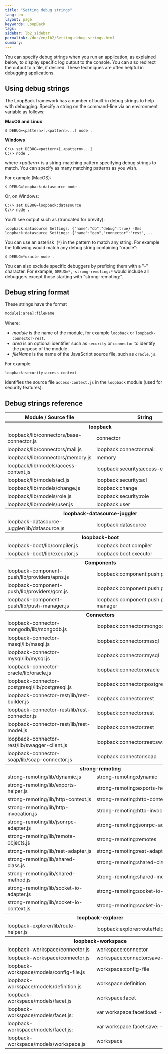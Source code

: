 ```yaml
---
title: "Setting debug strings"
lang: en
layout: page
keywords: LoopBack
tags:
sidebar: lb2_sidebar
permalink: /doc/en/lb2/Setting-debug-strings.html
summary:
---
```


You can specify debug strings when you run an application, as explained below, to display specific log output to the console.
You can also redirect the output to a file, if desired. These techniques are often helpful in debugging applications.

## Using debug strings

The LoopBack framework has a number of built-in debug strings to help with debugging.
Specify a string on the command-line via an environment variable as follows:

**MacOS and Linux**

```shell
$ DEBUG=<pattern>[,<pattern>...] node .
```

**Windows**

```shell
C:\> set DEBUG=<pattern>[,<pattern>...]
C:\> node .
```

where &lt;_pattern_&gt; is a string-matching pattern specifying debug strings to match. You can specify as many matching patterns as you wish.

For example (MacOS):

```shell
$ DEBUG=loopback:datasource node .
```

Or, on Windows:

```shell
C:\> set DEBUG=loopback:datasource
C:\> node .
```

You'll see output such as (truncated for brevity):

```
loopback:datasource Settings: {"name":"db","debug":true} -0ms
loopback:datasource Settings: {"name":"geo","connector":"rest",...
```

You can use an asterisk  (`*`) in the pattern to match any string. For example the following would match any debug string containing "oracle":

```shell
$ DEBUG=*oracle node .
```

You can also exclude specific debuggers by prefixing them with a "-" character.
For example, `DEBUG=*,-strong-remoting:*` would include all debuggers except those starting with "strong-remoting:".

## Debug string format

These strings have the format

`module[:area]:fileName`

Where:

* _module_ is the name of the module, for example `loopback` or `loopback-connector-rest`.
* _area_ is an optional identifier such as `security` or `connector` to identify the purpose of the module
* _fileName_ is the name of the JavaScript source file, such as `oracle.js`.

For example:

`loopback:security:access-context`

identifies the source file `access-context.js` in the `loopback` module (used for security features).

## Debug strings reference

<table>
  <tbody>
    <tr>
      <th>Module / Source file</th>
      <th>String</th>
    </tr>
    <tr>
      <th colspan="2">loopback</th>
    </tr>
    <tr>
      <td>loopback/lib/connectors/base-connector.js</td>
      <td>connector</td>
    </tr>
    <tr>
      <td>loopback/lib/connectors/mail.js</td>
      <td>loopback:connector:mail</td>
    </tr>
    <tr>
      <td>loopback/lib/connectors/memory.js</td>
      <td>memory</td>
    </tr>
    <tr>
      <td>loopback/lib/models/access-context.js</td>
      <td>loopback:security:access-context</td>
    </tr>
    <tr>
      <td>loopback/lib/models/acl.js</td>
      <td>loopback:security:acl</td>
    </tr>
    <tr>
      <td>loopback/lib/models/change.js</td>
      <td>loopback:change</td>
    </tr>
    <tr>
      <td>loopback/lib/models/role.js</td>
      <td>loopback:security:role</td>
    </tr>
    <tr>
      <td>loopback/lib/models/user.js</td>
      <td>loopback:user</td>
    </tr>
    <tr>
      <th colspan="2"><span>loopback-datasource-juggler</span></th>
    </tr>
    <tr>
      <td>loopback-datasource-juggler/lib/datasource.js</td>
      <td>loopback:datasource</td>
    </tr>
    <tr>
      <th colspan="2">loopback-boot</th>
    </tr>
    <tr>
      <td>loopback-boot/lib/compiler.js</td>
      <td>loopback:boot:compiler</td>
    </tr>
    <tr>
      <td>loopback-boot/lib/executor.js</td>
      <td>loopback:boot:executor</td>
    </tr>
    <tr>
      <th colspan="2">Components</th>
    </tr>
    <tr>
      <td>loopback-component-push/lib/providers/apns.js</td>
      <td>loopback:component:push:provider:apns</td>
    </tr>
    <tr>
      <td>loopback-component-push/lib/providers/gcm.js</td>
      <td>loopback:component:push:provider:gcm</td>
    </tr>
    <tr>
      <td>loopback-component-push/lib/push-manager.js</td>
      <td>loopback:component:push:push-manager</td>
    </tr>
    <tr>
      <th colspan="2">Connectors</th>
    </tr>
    <tr>
      <td>loopback-connector-mongodb/lib/mongodb.js</td>
      <td>loopback:connector:mongodb</td>
    </tr>
    <tr>
      <td>loopback-connector-mssql/lib/mssql.js</td>
      <td>loopback:connector:mssql</td>
    </tr>
    <tr>
      <td>loopback-connector-mysql/lib/mysql.js</td>
      <td>loopback:connector:mysql</td>
    </tr>
    <tr>
      <td>loopback-connector-oracle/lib/oracle.js</td>
      <td>loopback:connector:oracle</td>
    </tr>
    <tr>
      <td>loopback-connector-postgresql/lib/postgresql.js</td>
      <td>loopback:connector:postgresql</td>
    </tr>
    <tr>
      <td>loopback-connector-rest/lib/rest-builder.js</td>
      <td>loopback:connector:rest</td>
    </tr>
    <tr>
      <td>loopback-connector-rest/lib/rest-connector.js</td>
      <td>loopback:connector:rest</td>
    </tr>
    <tr>
      <td>loopback-connector-rest/lib/rest-model.js</td>
      <td>loopback:connector:rest</td>
    </tr>
    <tr>
      <td>loopback-connector-rest/lib/swagger-client.js</td>
      <td>loopback:connector:rest:swagger</td>
    </tr>
    <tr>
      <td>loopback-connector-soap/lib/soap-connector.js</td>
      <td>loopback:connector:soap</td>
    </tr>
    <tr>
      <th colspan="2">strong-remoting</th>
    </tr>
    <tr>
      <td>strong-remoting/lib/dynamic.js</td>
      <td>strong-remoting:dynamic</td>
    </tr>
    <tr>
      <td>strong-remoting/lib/exports-helper.js</td>
      <td>strong-remoting:exports-helper</td>
    </tr>
    <tr>
      <td>strong-remoting/lib/http-context.js</td>
      <td>strong-remoting:http-context</td>
    </tr>
    <tr>
      <td>strong-remoting/lib/http-invocation.js</td>
      <td>strong-remoting:http-invocation</td>
    </tr>
    <tr>
      <td>strong-remoting/lib/jsonrpc-adapter.js</td>
      <td>strong-remoting:jsonrpc-adapter</td>
    </tr>
    <tr>
      <td>strong-remoting/lib/remote-objects.js</td>
      <td>strong-remoting:remotes</td>
    </tr>
    <tr>
      <td>strong-remoting/lib/rest-adapter.js</td>
      <td>strong-remoting:rest-adapter</td>
    </tr>
    <tr>
      <td>strong-remoting/lib/shared-class.js</td>
      <td>strong-remoting:shared-class</td>
    </tr>
    <tr>
      <td>strong-remoting/lib/shared-method.js</td>
      <td>strong-remoting:shared-method</td>
    </tr>
    <tr>
      <td>strong-remoting/lib/socket-io-adapter.js</td>
      <td>strong-remoting:socket-io-adapter</td>
    </tr>
    <tr>
      <td>strong-remoting/lib/socket-io-context.js</td>
      <td>strong-remoting:socket-io-context</td>
    </tr>
    <tr>
      <th colspan="2">loopback-explorer</th>
    </tr>
    <tr>
      <td>loopback-explorer/lib/route-helper.js</td>
      <td>loopback:explorer:routeHelpers</td>
    </tr>
    <tr>
      <th colspan="2">loopback-workspace</th>
    </tr>
    <tr>
      <td>loopback-workspace/connector.js</td>
      <td>workspace:connector</td>
    </tr>
    <tr>
      <td>loopback-workspace/connector.js</td>
      <td>workspace:connector:save-sync</td>
    </tr>
    <tr>
      <td>loopback-workspace/models/config-file.js</td>
      <td>workspace:config-file</td>
    </tr>
    <tr>
      <td>loopback-workspace/models/definition.js</td>
      <td>workspace:definition</td>
    </tr>
    <tr>
      <td>loopback-workspace/models/facet.js</td>
      <td>workspace:facet</td>
    </tr>
    <tr>
      <td>loopback-workspace/models/facet.js:</td>
      <td>var workspace:facet:load: - facetName</td>
    </tr>
    <tr>
      <td>loopback-workspace/models/facet.js:</td>
      <td>var workspace:facet:save: - facetName</td>
    </tr>
    <tr>
      <td>loopback-workspace/models/workspace.js</td>
      <td>workspace</td>
    </tr>
  </tbody>
</table>
